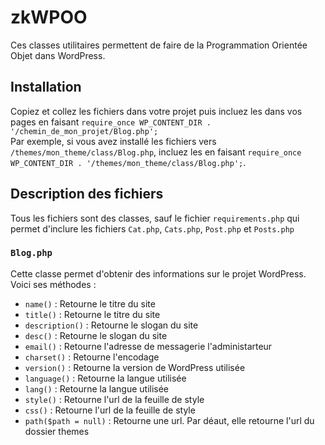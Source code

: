 # zkWPOO
<p>
    Ces classes utilitaires permettent de faire de la Programmation Orientée Objet dans WordPress.
</p>

<h2>Installation</h2>
<p>
    Copiez et collez les fichiers dans votre projet puis incluez les dans vos pages en faisant <code>require_once WP_CONTENT_DIR . '/chemin_de_mon_projet/Blog.php';</code><br>
    Par exemple, si vous avez installé les fichiers vers <code>/themes/mon_theme/class/Blog.php</code>, incluez les en faisant <code>require_once WP_CONTENT_DIR . '/themes/mon_theme/class/Blog.php';</code>.
</p>

<h2>Description des fichiers</h2>
<p>
    Tous les fichiers sont des classes, sauf le fichier <code>requirements.php</code> qui permet d'inclure les fichiers 
    <code>Cat.php</code>, <code>Cats.php</code>, <code>Post.php</code> et <code>Posts.php</code>
</p>
<h3>
    <code>Blog.php</code>
</h3>
<p>
    Cette classe permet d'obtenir des informations sur le projet WordPress. Voici ses méthodes :
</p>
<ul>
    <li><code>name()</code> : Retourne le titre du site</li>
    <li><code>title()</code> : Retourne le titre du site</li>
    <li><code>description()</code> : Retourne le slogan du site</li>
    <li><code>desc()</code> : Retourne le slogan du site</li>
    <li><code>email()</code> : Retourne l'adresse de messagerie  l'administarteur</li>
    <li><code>charset()</code> : Retourne l'encodage</li>
    <li><code>version()</code> : Retourne la version de WordPress utilisée</li>
    <li><code>language()</code> : Retourne la langue utilisée</li>
    <li><code>lang()</code> : Retourne la langue utilisée</li>
    <li><code>style()</code> : Retourne l'url de la feuille de style</li>
    <li><code>css()</code> : Retourne l'url de la feuille de style</li>
    <li><code>path($path = null)</code> : Retourne une url. Par déaut, elle retourne l'url du dossier themes</li>
</ul>